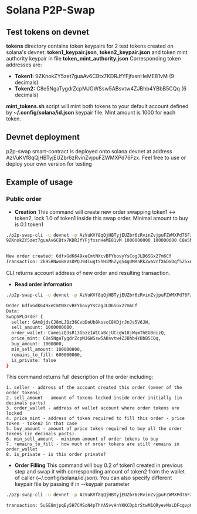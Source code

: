 # Solana P2P-Swap
## Test tokens on devnet
**tokens** directory contains token keypairs for 2 test tokens created on solana's devnet: **token1_keypair.json**, 
**token2_keypair.json** and token mint authority keypair in file **token_mint_authority.json**
Corresponding token addresses are:
- **Token1:** 9ZKnokZY5zet7guaAv6CBtx7KDRJfYFjfxsnHeME81vM (9 decimals)
- **Token2:** C8e5NgaTygdrZcpMJGWSsw5ABsvtw4ZJBhb4YBbB5CQq (6 decimals)

**mint_tokens.sh** script will mint both tokens to your default account defined by **~/.config/solana/id.json** keypair
file. Mint amount is 1000 for each token.

## Devnet deployment
p2p-swap smart-contract is deployed onto solana devnet at address AzVuKVf8qQjHBTyjEUZbr6zRvinZvjpuFZWMXPd76Fzx. Feel 
free to use or deploy your own version for testing

## Example of usage
### Public order
- **Creation**
This command will create new order swapping token1 <-> token2, lock 1.0 of token1 inside this swap order. Minimal amount
to buy is 0.1 token1
```bash
./p2p-swap-cli -u devnet -p AzVuKVf8qQjHBTyjEUZbr6zRvinZvjpuFZWMXPd76Fzx create-order \
9ZKnokZY5zet7guaAv6CBtx7KDRJfYFjfxsnHeME81vM 1000000000 100000000 C8e5NgaTygdrZcpMJGWSsw5ABsvtw4ZJBhb4YBbB5CQq 1000000


New order created: 6dfxGdK649xeCmtNXcvBFYbovyYsCogJLD6SGx27m6Cf
Transaction: 2k95RNwnB8VsDPQJ94iugtShHiMhZyqS4gUMRnRkZwaVcfX6DVDqf5Z5xAUBE13ARXdZLq8nxJR6XYCdtUDbLR94
```
CLI returns account address of new order and resulting transaction.

- **Read order information**
```bash
./p2p-swap-cli -u devnet -p AzVuKVf8qQjHBTyjEUZbr6zRvinZvjpuFZWMXPd76Fzx get-order 6dfxGdK649xeCmtNXcvBFYbovyYsCogJLD6SGx27m6Cf

Order 6dfxGdK649xeCmtNXcvBFYbovyYsCogJLD6SGx27m6Cf
Data:
SwapSPLOrder { 
  seller: GAm8jdsCJ8mLJQz36CvbDoUb8ksscC8XDjrJnJs5V6JW, 
  sell_amount: 1000000000, 
  order_wallet: CameizQ3sR13Gbzz1W1CaBcjUCcgW18jWqmThEGBdizQ, 
  price_mint: C8e5NgaTygdrZcpMJGWSsw5ABsvtw4ZJBhb4YBbB5CQq, 
  buy_amount: 1000000, 
  min_sell_amount: 100000000, 
  remains_to_fill: 600000000, 
  is_private: false 
}
```
This command returns full description of the order including:

    1. seller - address of the account created this order (owner of the order tokens)
    2. sell_amount - amount of tokens locked inside order initially (in decimals parts)
    3. order_wallet - address of wallet account where order tokens are locked
    4. price_mint - address of token required to fill this order - price token - token2 in that case
    5. buy_amount - amount of price token required to buy all the order tokens (in decimals parts).
    6. min_sell_amount - minimum amount of order tokens to buy
    7. remains_to_fill - how much of order tokens are still remains in order_wallet
    8. is_private - is this order private?

- **Order Filling**
This command will buy 0.2 of token1 created in previous step and swap it with corresponding amount of token2 from the
wallet of caller (~/.config/solana/id.json). You can also specify different keypair file by passing if in --keypair parameter
```bash
./p2p-swap-cli -u devnet -p AzVuKVf8qQjHBTyjEUZbr6zRvinZvjpuFZWMXPd76Fzx buy-order 6dfxGdK649xeCmtNXcvBFYbovyYsCogJLD6SGx27m6Cf 200000000

transaction: 5uSE8mjpqEy5H7CMSoN4pThYA5vvHnYKKCDpbrStwM1QRyevMaLDFcgvpCYC8yoSLefzRXM5WPSLYEtbeESfdsH5
```